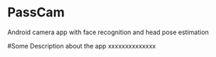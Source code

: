 # PassCam
Android camera app with face recognition and head pose estimation

#Some Description about the app
xxxxxxxxxxxxxx
